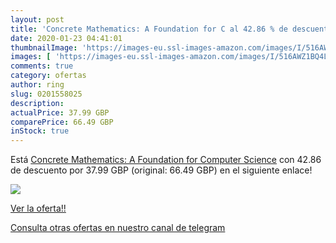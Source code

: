 ```yaml
---
layout: post
title: 'Concrete Mathematics: A Foundation for C al 42.86 % de descuento'
date: 2020-01-23 04:41:01
thumbnailImage: 'https://images-eu.ssl-images-amazon.com/images/I/516AWZ1BQ4L._SL200_.jpg'
images: [ 'https://images-eu.ssl-images-amazon.com/images/I/516AWZ1BQ4L._SL200_.jpg' ]
comments: true
category: ofertas
author: ring
slug: 0201558025
description:
actualPrice: 37.99 GBP
comparePrice: 66.49 GBP
inStock: true
---
```


Está [Concrete Mathematics: A Foundation for Computer Science](https://www.amazon.com/dp/0201558025/?tag=redken08-20) con 42.86 de descuento por 37.99 GBP (original: 66.49 GBP) en el siguiente enlace!

[![](https://images-eu.ssl-images-amazon.com/images/I/516AWZ1BQ4L._SL200_.jpg)](https://www.amazon.com/dp/0201558025/?tag=redken08-20)

[Ver la oferta!!](https://www.amazon.com/dp/0201558025/?tag=redken08-20)

[Consulta otras ofertas en nuestro canal de telegram](https://t.me/s/ofertas25)
